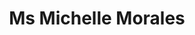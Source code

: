 ---
layout: layouts/profile.liquid
title: Ms Michelle Morales
id: ms_michelle_morales
prefix: Ms
first: Michelle
middle: 
last: Morales
suffix: 
currentTitle: President
currentOrg: Woods Fund Chicago
bio: <br /><br />Michelle Morales is the President of the Woods Fund Chicago. Prior to Woods Fund, Michelle led the Illinois chapter of the Mikva Challenge, a premier youth development civics organization that creates space for youth civic participation and leadership. Michelle’s background has been in the field of alternative education, focusing on and advocating for educational justice, first as a teacher at the Dr. Pedro Albizu Campos Alternative High School in Chicago’s Humboldt Park community and then as Associate Director at the Alternative Schools Network. In addition, she was a community organizer for 16 years in Chicago’s Puerto Rican community, advocating for community development, education justice, economic justice, and against the rapid gentrification of the neighborhood. Michelle has 25+ years of experience in the non-profit sector in Chicago.<br /><br />She received a BA in Latin American/Latino Studies from DePaul University, a Master's in Special Education from the University of Illinois at Chicago, and a Master's in Educational Leadership from Northeastern Illinois University. <br /><br />Michelle has used her varied career opportunities, her experiences as a first-generation U.S.-born Puerto Rican woman and her platform to raise awareness and consciousness about the power of youth voice, the continued marginalization of youth of color, utilizing community input in decision making, and the diasporic experiences of colonized peoples living in the United States. She is also a vocal advocate concerning racially equitable workplaces and strongly encourages organizations and companies to not only apply a racial equity and justice lens externally but internally as well. Michelle has used her expertise in restructuring organizations to bring a racial equity lens to her service on boards.<br /><br />Michelle is honored to lead Woods Fund Chicago, a foundation dedicated to funding the community organizing and public policy advocacy sector in Chicago.
linkedin: https://www.linkedin.com/in/morales-montes
tiktok: 
twitter: 
aboutme: 
insta: 
orgURL: https://www.woodsfund.org
snapchat: 
personalURL: 
smallHeadshotURL: assets/images/headshots/M_Morales%20%281%29_converted_scaled.avif
originalHeadshotURL: assets/images/headshots/M_Morales%20%281%29_converted_scaled.avif
tags-experience: 
 - Governance
 - Marketing
 - HR / Human Resources
 - Marketing
tags-current-industries: 
 - Civic/Public Policy
 - Community Development/Organizing
tags-current-position: 
 - President
tags-past-industries: 
 - Civic/Public Policy
 - Community Development/Organizing
 - Educational Services
tags-past-position: 
 - CEO / Chief Executive Officer
 - Secretary
tags-current-board-service: 
    - Nonprofit
tags-past-board-service: 
    - Nonprofit
boards-current-corporate-private: 
boards-current-corporate-public: 
boards-current-nonprofit: 
 - DePaul University Advisory Committee, Member
boards-current-privateequity: 
boards-current-spac: 
boards-current-vc: 
boards-past-corporate-private: 
boards-past-corporate-public: 
boards-past-nonprofit: 
 - City Bureau, Board Secretary
 - Crossroads Fund, Board Member
boards-past-privateequity: 
boards-past-spac: 
boards-past-vc: 
---